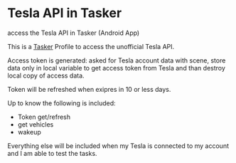 # Tesla API in Tasker
access the Tesla API in Tasker (Android App)

This is a [Tasker](https://play.google.com/store/apps/details?id=net.dinglisch.android.taskerm) Profile to access the unofficial Tesla API.

Access token is generated: asked for Tesla account data with scene, store data only in local variable to get access token from Tesla and than destroy local copy of access data.

Token will be refreshed when exipres in 10 or less days.

Up to know the following is included:

- Token get/refresh
- get vehicles
- wakeup

Everything else will be included when my Tesla is connected to my account and I am able to test the tasks.
